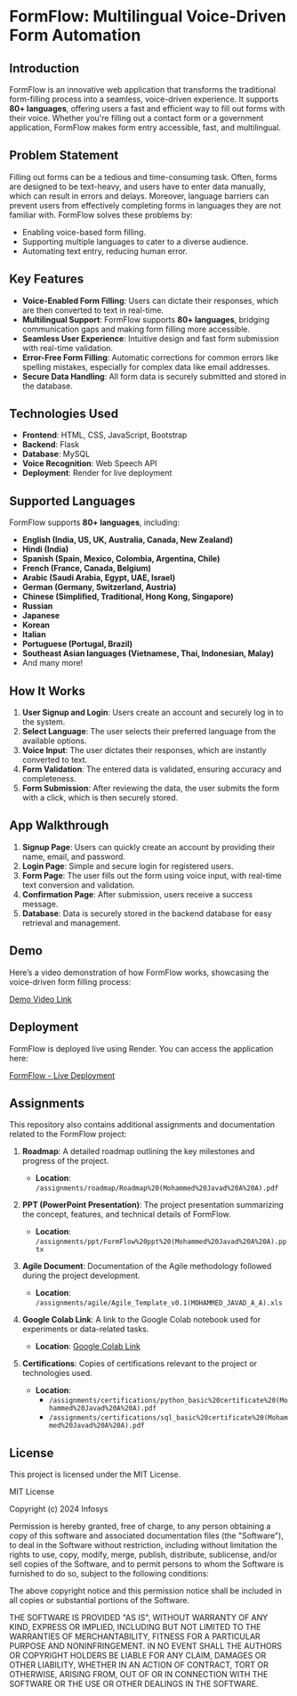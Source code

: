 # **FormFlow: Multilingual Voice-Driven Form Automation**

## **Introduction**

FormFlow is an innovative web application that transforms the traditional form-filling process into a seamless, voice-driven experience. It supports **80+ languages**, offering users a fast and efficient way to fill out forms with their voice. Whether you're filling out a contact form or a government application, FormFlow makes form entry accessible, fast, and multilingual.

## **Problem Statement**

Filling out forms can be a tedious and time-consuming task. Often, forms are designed to be text-heavy, and users have to enter data manually, which can result in errors and delays. Moreover, language barriers can prevent users from effectively completing forms in languages they are not familiar with. FormFlow solves these problems by:
- Enabling voice-based form filling.
- Supporting multiple languages to cater to a diverse audience.
- Automating text entry, reducing human error.

## **Key Features**

- **Voice-Enabled Form Filling**: Users can dictate their responses, which are then converted to text in real-time.
- **Multilingual Support**: FormFlow supports **80+ languages**, bridging communication gaps and making form filling more accessible.
- **Seamless User Experience**: Intuitive design and fast form submission with real-time validation.
- **Error-Free Form Filling**: Automatic corrections for common errors like spelling mistakes, especially for complex data like email addresses.
- **Secure Data Handling**: All form data is securely submitted and stored in the database.

## **Technologies Used**

- **Frontend**: HTML, CSS, JavaScript, Bootstrap
- **Backend**: Flask
- **Database**: MySQL
- **Voice Recognition**: Web Speech API
- **Deployment**: Render for live deployment

## **Supported Languages**

FormFlow supports **80+ languages**, including:
- **English (India, US, UK, Australia, Canada, New Zealand)**
- **Hindi (India)**
- **Spanish (Spain, Mexico, Colombia, Argentina, Chile)**
- **French (France, Canada, Belgium)**
- **Arabic (Saudi Arabia, Egypt, UAE, Israel)**
- **German (Germany, Switzerland, Austria)**
- **Chinese (Simplified, Traditional, Hong Kong, Singapore)**
- **Russian**
- **Japanese**
- **Korean**
- **Italian**
- **Portuguese (Portugal, Brazil)**
- **Southeast Asian languages (Vietnamese, Thai, Indonesian, Malay)**
- And many more!

## **How It Works**

1. **User Signup and Login**: Users create an account and securely log in to the system.
2. **Select Language**: The user selects their preferred language from the available options.
3. **Voice Input**: The user dictates their responses, which are instantly converted to text.
4. **Form Validation**: The entered data is validated, ensuring accuracy and completeness.
5. **Form Submission**: After reviewing the data, the user submits the form with a click, which is then securely stored.

## **App Walkthrough**

1. **Signup Page**: Users can quickly create an account by providing their name, email, and password.
2. **Login Page**: Simple and secure login for registered users.
3. **Form Page**: The user fills out the form using voice input, with real-time text conversion and validation.
4. **Confirmation Page**: After submission, users receive a success message.
5. **Database**: Data is securely stored in the backend database for easy retrieval and management.

## **Demo**

Here’s a video demonstration of how FormFlow works, showcasing the voice-driven form filling process:

[Demo Video Link](demo%20video/demo-video%20(Mohammed%20Javad%20A%20A).mp4)

## **Deployment**

FormFlow is deployed live using Render. You can access the application here:

[FormFlow - Live Deployment](https://beyond-qwerty-form-filling.onrender.com)

## **Assignments**

This repository also contains additional assignments and documentation related to the FormFlow project:

1. **Roadmap**: A detailed roadmap outlining the key milestones and progress of the project.
   - **Location**: `/assignments/roadmap/Roadmap%20(Mohammed%20Javad%20A%20A).pdf`

2. **PPT (PowerPoint Presentation)**: The project presentation summarizing the concept, features, and technical details of FormFlow.
   - **Location**: `/assignments/ppt/FormFlow%20ppt%20(Mohammed%20Javad%20A%20A).pptx`

3. **Agile Document**: Documentation of the Agile methodology followed during the project development.
   - **Location**: `/assignments/agile/Agile_Template_v0.1(MOHAMMED_JAVAD_A_A).xls`

4. **Google Colab Link**: A link to the Google Colab notebook used for experiments or data-related tasks.
   - **Location**: [Google Colab Link](https://colab.research.google.com/drive/1Z-u_jp7I8TsPYqwkfRlI2zsnR6JxVbWz?usp=sharing)

5. **Certifications**: Copies of certifications relevant to the project or technologies used.
   - **Location**: 
     - `/assignments/certifications/python_basic%20certificate%20(Mohammed%20Javad%20A%20A).pdf`
     - `/assignments/certifications/sql_basic%20certificate%20(Mohammed%20Javad%20A%20A).pdf`

## **License**

This project is licensed under the MIT License.

MIT License

Copyright (c) 2024 Infosys

Permission is hereby granted, free of charge, to any person obtaining a copy
of this software and associated documentation files (the "Software"), to deal
in the Software without restriction, including without limitation the rights
to use, copy, modify, merge, publish, distribute, sublicense, and/or sell
copies of the Software, and to permit persons to whom the Software is
furnished to do so, subject to the following conditions:

The above copyright notice and this permission notice shall be included in
all copies or substantial portions of the Software.

THE SOFTWARE IS PROVIDED "AS IS", WITHOUT WARRANTY OF ANY KIND, EXPRESS OR
IMPLIED, INCLUDING BUT NOT LIMITED TO THE WARRANTIES OF MERCHANTABILITY,
FITNESS FOR A PARTICULAR PURPOSE AND NONINFRINGEMENT. IN NO EVENT SHALL THE
AUTHORS OR COPYRIGHT HOLDERS BE LIABLE FOR ANY CLAIM, DAMAGES OR OTHER
LIABILITY, WHETHER IN AN ACTION OF CONTRACT, TORT OR OTHERWISE, ARISING FROM,
OUT OF OR IN CONNECTION WITH THE SOFTWARE OR THE USE OR OTHER DEALINGS IN
THE SOFTWARE.
